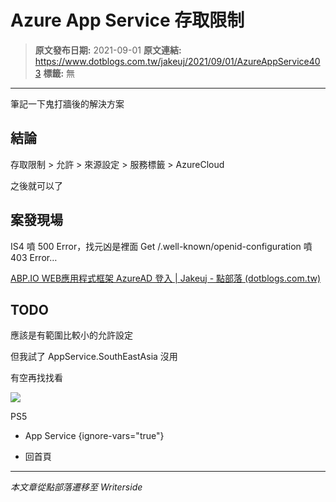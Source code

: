 # Azure App Service 存取限制

> **原文發布日期:** 2021-09-01
> **原文連結:** https://www.dotblogs.com.tw/jakeuj/2021/09/01/AzureAppService403
> **標籤:** 無

---

筆記一下鬼打牆後的解決方案

## 結論

存取限制 > 允許 > 來源設定 > 服務標籤 > AzureCloud

之後就可以了

## 案發現場

IS4 噴 500 Error，找元凶是裡面 Get /.well-known/openid-configuration 噴 403 Error…

[ABP.IO WEB應用程式框架 AzureAD 登入 | Jakeuj - 點部落 (dotblogs.com.tw)](https://www.dotblogs.com.tw/jakeuj/2021/08/23/AbpAzureAdLogin)

## TODO

應該是有範圍比較小的允許設定

但我試了 AppService.SouthEastAsia 沒用

有空再找找看

![](https://card.psnprofiles.com/1/jakeuj.png)

PS5

* App Service
{ignore-vars="true"}

* 回首頁

---

*本文章從點部落遷移至 Writerside*
